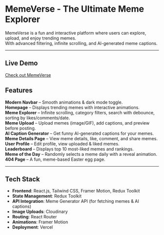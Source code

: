 # MemeVerse - The Ultimate Meme Explorer 

MemeVerse is a fun and interactive platform where users can explore, upload, and enjoy trending memes.  
With advanced filtering, infinite scrolling, and AI-generated meme captions.

---

##  Live Demo  
 [Check out MemeVerse](https://your-live-demo-link.com)  



## Features  

 **Modern Navbar** – Smooth animations & dark mode toggle.  
 **Homepage** – Displays trending memes with interactive animations.  
 **Meme Explorer** – Infinite scrolling, category filters, search with debounce, sorting by likes/comments/date.  
 **Meme Upload** – Upload memes (image/GIF), add captions, and preview before posting.  
 **AI Caption Generator** – Get funny AI-generated captions for your memes.  
 **Meme Details Page** – View meme details, like, comment, and share memes.  
 **User Profile** – Edit profile, view uploaded & liked memes.  
 **Leaderboard** – Displays top 10 most-liked memes and rankings.  
 **Meme of the Day** – Randomly selects a meme daily with a reveal animation.  
 **404 Page** – A fun, meme-based Easter egg page.  

---

##  Tech Stack  

- **Frontend**: React.js, Tailwind CSS, Framer Motion, Redux Toolkit  
- **State Management**: Redux Toolkit  
- **API Integration**: Meme Generator API (for fetching memes & AI captions)  
- **Image Uploads**: Cloudinary  
- **Routing**: React Router  
- **Animations**: Framer Motion  
- **Deployment**: Vercel 



